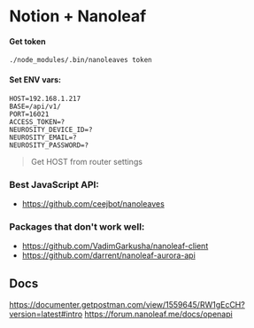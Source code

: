 # Notion + Nanoleaf

#### Get token

```
./node_modules/.bin/nanoleaves token
```

#### Set ENV vars:

```
HOST=192.168.1.217
BASE=/api/v1/
PORT=16021
ACCESS_TOKEN=?
NEUROSITY_DEVICE_ID=?
NEUROSITY_EMAIL=?
NEUROSITY_PASSWORD=?
```

> Get HOST from router settings

### Best JavaScript API:

- https://github.com/ceejbot/nanoleaves

### Packages that don't work well:

- https://github.com/VadimGarkusha/nanoleaf-client
- https://github.com/darrent/nanoleaf-aurora-api

## Docs

https://documenter.getpostman.com/view/1559645/RW1gEcCH?version=latest#intro
https://forum.nanoleaf.me/docs/openapi
